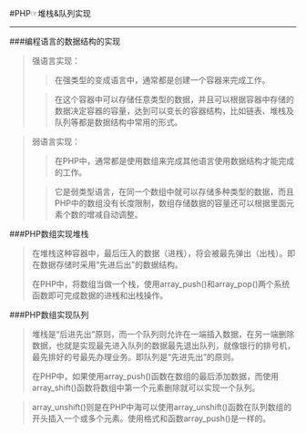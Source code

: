 #PHP☞堆栈&队列实现
***
###编程语言的数据结构的实现
>强语言实现：
>>在强类型的变成语言中，通常都是创建一个容器来完成工作。
>
>>在这个容器中可以存储任意类型的数据，并且可以根据容器中存储的数据决定容器的容量，达到可以变长的容器结构，比如链表、堆栈及队列等都是数据结构中常用的形式。
	
>弱语言实现：
>>在PHP中，通常都是使用数组来完成其他语言使用数据结构才能完成的工作。
>
>>它是弱类型语言，在同一个数组中就可以存储多种类型的数据，而且PHP中的数组没有长度限制，数组存储数据的容量还可以根据里面元素个数的增减自动调整。

###PHP数组实现堆栈
>在堆栈这种容器中，最后压入的数据（进桟），将会被最先弹出（出栈）。即在数据存储时采用“先进后出”的数据结构。
>
>在PHP中，将数组当做一个栈，使用array_push()和array_pop()两个系统函数即可完成数据的进桟和出栈操作。


###PHP数组实现队列
>堆栈是“后进先出”原则，而一个队列则允许在一端插入数据，在另一端删除数据，也就是实现最先进入队列的数据最先退出队列，就像银行的排号机，最先排好的号最先办理业务。即队列是“先进先出”的原则。
>
>在PHP中，如果使用array_push()函数在数组的最后添加数据，而使用array_shift()函数将数组中第一个元素删除就可以实现一个队列。

>array_unshift()则是在PHP中海可以使用array_unshift()函数在队列数组的开头插入一个或多个元素。使用格式和函数array_push()是一样的。
